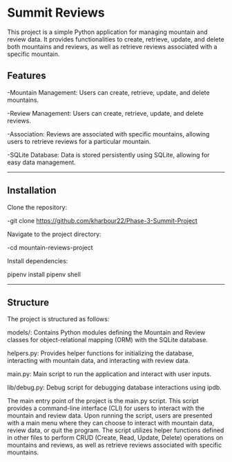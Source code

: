 # Summit Reviews

This project is a simple Python application for managing mountain and review data. It provides functionalities to create, retrieve, update, and delete both mountains and reviews, as well as retrieve reviews associated with a specific mountain.

## Features

-Mountain Management: Users can create, retrieve, update, and delete mountains.

-Review Management: Users can create, retrieve, update, and delete reviews.

-Association: Reviews are associated with specific mountains, allowing users to retrieve reviews for a particular mountain.

-SQLite Database: Data is stored persistently using SQLite, allowing for easy data management.

---

## Installation

Clone the repository:

-git clone https://github.com/kharbour22/Phase-3-Summit-Project

Navigate to the project directory:

-cd mountain-reviews-project

Install dependencies:

pipenv install
pipenv shell

---

## Structure

The project is structured as follows:

models/: Contains Python modules defining the Mountain and Review classes for object-relational mapping (ORM) with the SQLite database.

helpers.py: Provides helper functions for initializing the database, interacting with mountain data, and interacting with review data.

main.py: Main script to run the application and interact with user inputs.

lib/debug.py: Debug script for debugging database interactions using ipdb.

The main entry point of the project is the main.py script. This script provides a command-line interface (CLI) for users to interact with the mountain and review data. Upon running the script, users are presented with a main menu where they can choose to interact with mountain data, review data, or quit the program. The script utilizes helper functions defined in other files to perform CRUD (Create, Read, Update, Delete) operations on mountains and reviews, as well as retrieve reviews associated with specific mountains.

